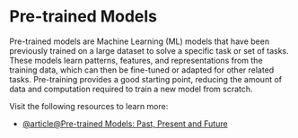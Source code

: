 # Pre-trained Models

Pre-trained models are Machine Learning (ML) models that have been previously trained on a large dataset to solve a specific task or set of tasks. These models learn patterns, features, and representations from the training data, which can then be fine-tuned or adapted for other related tasks. Pre-training provides a good starting point, reducing the amount of data and computation required to train a new model from scratch.

Visit the following resources to learn more:

- [@article@Pre-trained Models: Past, Present and Future](https://www.sciencedirect.com/science/article/pii/S2666651021000231)
